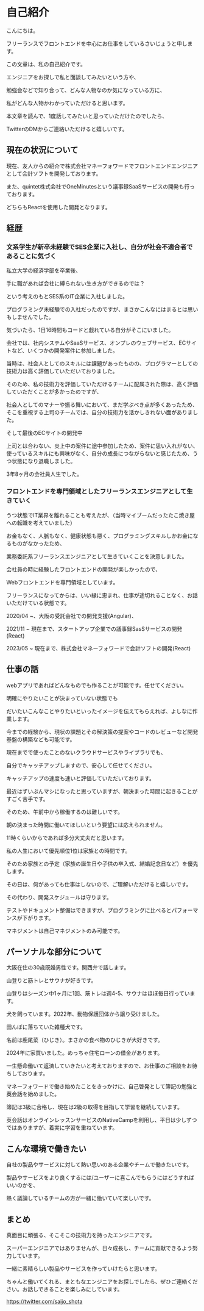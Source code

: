 # 自己紹介

こんにちは。

フリーランスでフロントエンドを中心にお仕事をしているさいじょうと申します。

この文章は、私の自己紹介です。

エンジニアをお探しで私と面談してみたいという方や、

勉強会などで知り合って、どんな人物なのか気になっている方に、

私がどんな人物かわかっていただけると思います。



本文章を読んで、1度話してみたいと思っていただけたのでしたら、

TwitterのDMからご連絡いただけると嬉しいです。



## 現在の状況について
現在、友人からの紹介で株式会社マネーフォワードでフロントエンドエンジニアとして会計ソフトを開発しております。

また、quintet株式会社でOneMinutesという議事録SaaSサービスの開発も行っております。

どちらもReactを使用した開発となります。



## 経歴
### 文系学生が新卒未経験でSES企業に入社し、自分が社会不適合者であることに気づく


私立大学の経済学部を卒業後、

手に職があれば会社に縛られない生き方ができるのでは？

という考えのもとSES系のIT企業に入社しました。



プログラミング未経験での入社だったのですが、まさかこんなにはまるとは思いもしませんでした。

気づいたら、1日16時間もコードと戯れている自分がそこにいました。



会社では、社内システムやSaaSサービス、オンプレのウェブサービス、ECサイトなど、いくつかの開発案件に参加しました。

当時は、社会人としてのスキルには課題があったものの、プログラマーとしての技術力は高く評価していただいておりました。



そのため、私の技術力を評価していただけるチームに配属された際は、高く評価していただくことが多かったのですが、

社会人としてのマナーや振る舞いにおいて、まだ学ぶべき点が多くあったため、そこを重視する上司のチームでは、自分の技術力を活かしきれない面がありました。



そして最後のECサイトの開発中

上司とは合わない、炎上中の案件に途中参加したため、案件に思い入れがない、使っているスキルにも興味がなく、自分の成長につながらないと感じたため、うつ状態になり退職しました。



3年8ヶ月の会社員人生でした。



### フロントエンドを専門領域としたフリーランスエンジニアとして生きていく


うつ状態でIT業界を離れることも考えたが、（当時マイブームだったたこ焼き屋への転職を考えていました）

お金もなく、人脈もなく、健康状態も悪く、プログラミングスキルしかお金になるものがなかったため、



業務委託系フリーランスエンジニアとして生きていくことを決意しました。



会社員の時に経験したフロントエンドの開発が楽しかったので、

Webフロントエンドを専門領域としています。



フリーランスになってからは、いい縁に恵まれ、仕事が途切れることなく、お話いただけている状態です。

2020/04 ~、大阪の受託会社での開発支援(Angular)、

2021/11 ~ 現在まで、スタートアップ企業での議事録SasSサービスの開発(React)

2023/05 ~ 現在まで、株式会社マネーフォワードで会計ソフトの開発(React)



## 仕事の話
webアプリであればどんなものでも作ることが可能です。任せてください。



明確にやりたいことが決まっていない状態でも

だいたいこんなことやりたいといったイメージを伝えてもらえれば、よしなに作業します。



今までの経験から、現状の課題とその解決策の提案やコードのレビューなど開発基盤の構築なども可能です。



現在までで使ったことのないクラウドサービスやライブラリでも、

自分でキャッチアップしますので、安心して任せてください。

キャッチアップの速度も速いと評価していただいております。



最近はずいぶんマシになったと思っていますが、朝決まった時間に起きることがすごく苦手です。

そのため、午前中から稼働するのは難しいです。

朝の決まった時間に働いてほしいという要望には応えられません。

11時くらいからであれば多分大丈夫だと思います。



私の人生において優先順位1位は家族との時間です。

そのため家族との予定（家族の誕生日や子供の卒入式、結婚記念日など）を優先します。

その日は、何があっても仕事はしないので、ご理解いただけると嬉しいです。

その代わり、開発スケジュールは守ります。



テストやドキュメント整備はできますが、プログラミングに比べるとパフォーマンスが下がります。

マネジメントは自己マネジメントのみ可能です。



## パーソナルな部分について
大阪在住の30歳既婚男性です。関西弁で話します。



山登りと筋トレとサウナが好きです。

山登りはシーズン中1ヶ月に1回、筋トレは週4-5、サウナはほぼ毎日行っています。



犬を飼っています。2022年、動物保護団体から譲り受けました。

田んぼに落ちていた雑種犬です。

名前は鹿尾菜（ひじき）。まさかの食べ物のひじきが大好きです。



2024年に家買いました。めっちゃ住宅ローンの借金があります。

一生懸命働いて返済していきたいと考えておりますので、お仕事のご相談をお待ちしております。



マネーフォワードで働き始めたことをきっかけに、自己啓発として簿記の勉強と英会話を始めました。

 簿記は3級に合格し、現在は2級の取得を目指して学習を継続しています。

 英会話はオンラインレッスンサービスのNativeCampを利用し、平日は少しずつではありますが、着実に学習を重ねています。



## こんな環境で働きたい
自社の製品やサービスに対して熱い思いのある企業やチームで働きたいです。

製品やサービスをより良くするには/ユーザーに喜こんでもらうにはどうすればいいのかを、

熱く議論しているチームの方が一緒に働いていて楽しいです。



## まとめ
真面目に頑張る、そこそこの技術力を持ったエンジニアです。

スーパーエンジニアではありませんが、日々成長し、チームに貢献できるよう努力しています。

一緒に素晴らしい製品やサービスを作っていけたらと思います。



ちゃんと働いてくれる、まともなエンジニアをお探しでしたら、ぜひご連絡ください。お話しできることを楽しみにしています。



﻿https://twitter.com/saijo_shota﻿

